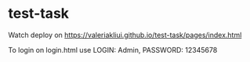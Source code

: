# test-task
Watch deploy on https://valeriakliui.github.io/test-task/pages/index.html  

To login on login.html use LOGIN: Admin, PASSWORD: 12345678
